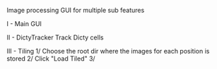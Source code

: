 Image processing GUI for multiple sub features

I - Main GUI

II - DictyTracker
Track Dicty cells

III - Tiling
1/ Choose the root dir where the images for each position is stored
2/ Click "Load Tiled"
3/ 